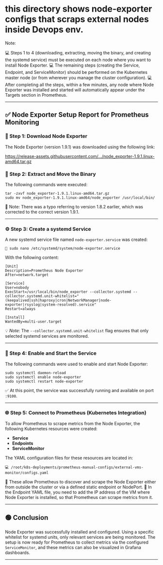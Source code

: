 # this directory shows node-exporter configs that scraps external nodes inside Devops env.

Note:

💻 Steps 1 to 4 (downloading, extracting, moving the binary, and creating the systemd service) must be executed on each node where you want to install Node Exporter.
💻 The remaining steps (creating the Service, Endpoint, and ServiceMonitor) should be performed on the Kubernetes master node (or from wherever you manage the cluster configuration).
💻 After completing all the steps, within a few minutes, any node where Node Exporter was installed and started will automatically appear under the Targets section in Prometheus.

---

## ✅ **Node Exporter Setup Report for Prometheus Monitoring**

### 📌 Step 1: Download Node Exporter

The Node Exporter (version 1.9.1) was downloaded using the following link:


https://release-assets.githubusercontent.com/.../node_exporter-1.9.1.linux-amd64.tar.gz


### 📁 Step 2: Extract and Move the Binary

The following commands were executed:

```
tar -zxvf node_exporter-1.9.1.linux-amd64.tar.gz
sudo mv node_exporter-1.9.1.linux-amd64/node_exporter /usr/local/bin/
```

🔗 Note: There was a typo referring to version 1.8.2 earlier, which was corrected to the correct version 1.9.1.

---

### ⚙️ Step 3: Create a systemd Service

A new systemd service file named `node-exporter.service` was created:

```
🧩 sudo nano /etc/systemd/system/node-exporter.service
```

With the following content:


```
[Unit]
Description=Prometheus Node Exporter
After=network.target

[Service]
User=nobody
ExecStart=/usr/local/bin/node_exporter --collector.systemd --collector.systemd.unit-whitelist="(keepalived|ssh|haproxy|cron|NetworkManager|node-exporter|rsyslog|system-resolved).service"
Restart=always

[Install]
WantedBy=multi-user.target

```

💡 *Note*: The `--collector.systemd.unit-whitelist` flag ensures that only selected systemd services are monitored.

---

### 🔄 Step 4: Enable and Start the Service

The following commands were used to enable and start Node Exporter:

```
sudo systemctl daemon-reload
sudo systemctl enable node-exporter
sudo systemctl restart node-exporter
```


✅ At this point, the service was successfully running and available on port `:9100`.

---

### 🌐 Step 5: Connect to Prometheus (Kubernetes Integration)

To allow Prometheus to scrape metrics from the Node Exporter, the following Kubernetes resources were created:

* **Service**
* **Endpoints**
* **ServiceMonitor**

The YAML configuration files for these resources are located in:

```
💻 /root/k8s-deployments/prometheus-manual-configs/external-vms-monitor/configs.yaml
```

📌 These allow Prometheus to discover and scrape the Node Exporter either from outside the cluster or via a defined static endpoint or NodePort.
📌 In the Endpoint YAML file, you need to add the IP address of the VM where Node Exporter is installed, so that Prometheus can scrape metrics from it.

---

## 🟢 Conclusion

Node Exporter was successfully installed and configured. Using a specific whitelist for systemd units, only relevant services are being monitored.
The setup is now ready for Prometheus to collect metrics via the configured `ServiceMonitor`, and these metrics can also be visualized in Grafana dashboards.

---
